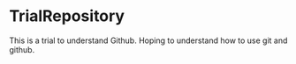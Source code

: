 # TrialRepository
This is a trial to understand Github.
Hoping to understand how to use git and github.
